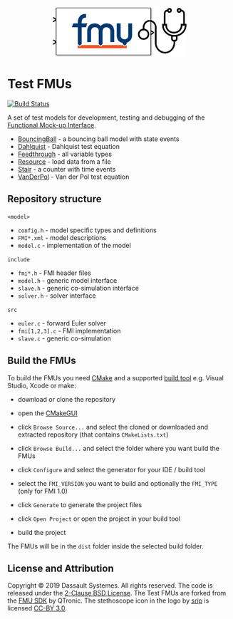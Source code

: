 <p align="center">
  <img src="logo.svg" alt="Test FMUs logo" width="300" height="115">
</p>

# Test FMUs

[![Build Status](https://dev.azure.com/CATIA-Systems/Test-FMUs/_apis/build/status/CATIA-Systems.Test-FMUs?branchName=develop)](https://dev.azure.com/CATIA-Systems/Test-FMUs/_build/latest?definitionId=2&branchName=develop)

A set of test models for development, testing and debugging of the [Functional Mock-up Interface](https://fmi-standard.org/).

- [BouncingBall](BouncingBall) - a bouncing ball model with state events
- [Dahlquist](Dahlquist) - Dahlquist test equation
- [Feedthrough](Feedthrough) - all variable types
- [Resource](Resource) - load data from a file
- [Stair](Stair) - a counter with time events
- [VanDerPol](VanDerPol) - Van der Pol test equation

## Repository structure

`<model>`
- `config.h` - model specific types and definitions
- `FMI*.xml` - model descriptions
- `model.c` - implementation of the model

`include`
- `fmi*.h` - FMI header files
- `model.h` - generic model interface
- `slave.h` - generic co-simulation interface
- `solver.h` - solver interface

`src`
- `euler.c` - forward Euler solver
- `fmi[1,2,3].c` - FMI implementation
- `slave.c` - generic co-simulation

## Build the FMUs

To build the FMUs you need [CMake](https://cmake.org/) and a supported [build tool](https://cmake.org/cmake/help/latest/manual/cmake-generators.7.html) e.g. Visual Studio, Xcode or make:

- download or clone the repository

- open the [CMakeGUI](https://cmake.org/runningcmake/)

- click `Browse Source...` and select the cloned or downloaded and extracted repository (that contains `CMakeLists.txt`)

- click `Browse Build...` and select the folder where you want build the FMUs

- click `Configure` and select the generator for your IDE / build tool

- select the `FMI_VERSION` you want to build and optionally the `FMI_TYPE` (only for FMI 1.0)

- click `Generate` to generate the project files

- click `Open Project` or open the project in your build tool

- build the project

The FMUs will be in the `dist` folder inside the selected build folder.

## License and Attribution

Copyright &copy; 2019 Dassault Systemes.
All rights reserved.
The code is released under the [2-Clause BSD License](LICENSE.txt).
The Test FMUs are forked from the [FMU SDK](https://github.com/qtronic/fmusdk) by QTronic.
The stethoscope icon in the logo by [srip](https://www.flaticon.com/authors/srip) is licensed [CC-BY 3.0](http://creativecommons.org/licenses/by/3.0/).

